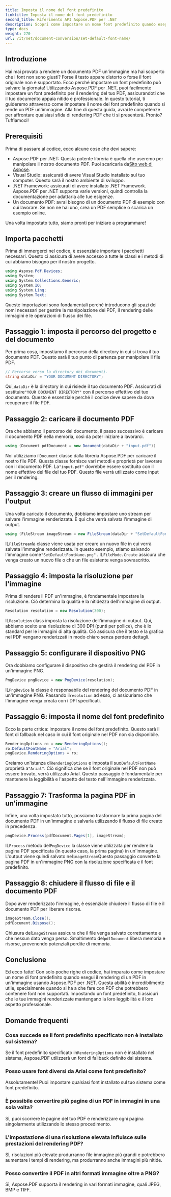 ```yaml
---
title: Imposta il nome del font predefinito
linktitle: Imposta il nome del font predefinito
second_title: Riferimento API Aspose.PDF per .NET
description: Scopri come impostare un nome font predefinito quando esegui il rendering di PDF in immagini usando Aspose.PDF per .NET. Questa guida copre i prerequisiti, le istruzioni dettagliate e le FAQ.
type: docs
weight: 270
url: /it/net/document-conversion/set-default-font-name/
---
```

## Introduzione

Hai mai provato a rendere un documento PDF un'immagine ma hai scoperto che i font non sono giusti? Forse il testo appare distorto o forse il font originale non è supportato. Ecco perché impostare un font predefinito può salvare la giornata! Utilizzando Aspose.PDF per .NET, puoi facilmente impostare un font predefinito per il rendering del tuo PDF, assicurandoti che il tuo documento appaia nitido e professionale. In questo tutorial, ti guideremo attraverso come impostare il nome del font predefinito quando si rende un PDF un'immagine. Alla fine di questa guida, avrai le competenze per affrontare qualsiasi sfida di rendering PDF che ti si presenterà. Pronto? Tuffiamoci!

## Prerequisiti

Prima di passare al codice, ecco alcune cose che devi sapere:

- Aspose.PDF per .NET: Questa potente libreria è quella che useremo per manipolare il nostro documento PDF. Puoi scaricarla da[Sito web di Aspose](https://releases.aspose.com/pdf/net/).
- Visual Studio: assicurati di avere Visual Studio installato sul tuo computer. Questo sarà il nostro ambiente di sviluppo.
- .NET Framework: assicurati di avere installato .NET Framework. Aspose.PDF per .NET supporta varie versioni, quindi controlla la documentazione per adattarla alle tue esigenze.
- Un documento PDF: avrai bisogno di un documento PDF di esempio con cui lavorare. Se non ne hai uno, crea un PDF semplice o scarica un esempio online.

Una volta impostato tutto, siamo pronti per iniziare a programmare!

## Importa pacchetti

Prima di immergerci nel codice, è essenziale importare i pacchetti necessari. Questo ci assicura di avere accesso a tutte le classi e i metodi di cui abbiamo bisogno per il nostro progetto.

```csharp
using Aspose.Pdf.Devices;
using System;
using System.Collections.Generic;
using System.IO;
using System.Linq;
using System.Text;
```

Queste importazioni sono fondamentali perché introducono gli spazi dei nomi necessari per gestire la manipolazione dei PDF, il rendering delle immagini e le operazioni di flusso dei file.

## Passaggio 1: imposta il percorso del progetto e del documento

Per prima cosa, impostiamo il percorso della directory in cui si trova il tuo documento PDF. Questo sarà il tuo punto di partenza per manipolare il file PDF.

```csharp
// Percorso verso la directory dei documenti.
string dataDir = "YOUR DOCUMENT DIRECTORY";
```
 Qui,`dataDir` è la directory in cui risiede il tuo documento PDF. Assicurati di sostituire`"YOUR DOCUMENT DIRECTORY"` con il percorso effettivo del tuo documento. Questo è essenziale perché il codice deve sapere da dove recuperare il file PDF.

## Passaggio 2: caricare il documento PDF

Ora che abbiamo il percorso del documento, il passo successivo è caricare il documento PDF nella memoria, così da poter iniziare a lavorarci.

```csharp
using (Document pdfDocument = new Document(dataDir + "input.pdf"))
```
 Noi utilizziamo il`Document` classe dalla libreria Aspose.PDF per caricare il nostro file PDF. Questa classe fornisce vari metodi e proprietà per lavorare con il documento PDF. La`"input.pdf"` dovrebbe essere sostituito con il nome effettivo del file del tuo PDF. Questo file verrà utilizzato come input per il rendering.

## Passaggio 3: creare un flusso di immagini per l'output

Una volta caricato il documento, dobbiamo impostare uno stream per salvare l'immagine renderizzata. È qui che verrà salvata l'immagine di output.

```csharp
using (FileStream imageStream = new FileStream(dataDir + "SetDefaultFontName.png", FileMode.Create))
```
 IL`FileStream`la classe viene usata per creare un nuovo file in cui verrà salvata l'immagine renderizzata. In questo esempio, stiamo salvando l'immagine come`"SetDefaultFontName.png"` . IL`FileMode.Create` assicura che venga creato un nuovo file o che un file esistente venga sovrascritto.

## Passaggio 4: imposta la risoluzione per l'immagine

Prima di rendere il PDF un'immagine, è fondamentale impostare la risoluzione. Ciò determina la qualità e la nitidezza dell'immagine di output.

```csharp
Resolution resolution = new Resolution(300);
```
 IL`Resolution` class imposta la risoluzione dell'immagine di output. Qui, abbiamo scelto una risoluzione di 300 DPI (punti per pollice), che è lo standard per le immagini di alta qualità. Ciò assicura che il testo e la grafica nel PDF vengano renderizzati in modo chiaro senza perdere dettagli.

## Passaggio 5: configurare il dispositivo PNG

Ora dobbiamo configurare il dispositivo che gestirà il rendering del PDF in un'immagine PNG.

```csharp
PngDevice pngDevice = new PngDevice(resolution);
```
 IL`PngDevice` la classe è responsabile del rendering del documento PDF in un'immagine PNG. Passando il`resolution` ad esso, ci assicuriamo che l'immagine venga creata con i DPI specificati.

## Passaggio 6: imposta il nome del font predefinito

Ecco la parte critica: impostare il nome del font predefinito. Questo sarà il font di fallback nel caso in cui il font originale nel PDF non sia disponibile.

```csharp
RenderingOptions ro = new RenderingOptions();
ro.DefaultFontName = "Arial";
pngDevice.RenderingOptions = ro;
```
 Creiamo un'istanza di`RenderingOptions` e imposta il suo`DefaultFontName` proprietà a`"Arial"`. Ciò significa che se il font originale nel PDF non può essere trovato, verrà utilizzato Arial. Questo passaggio è fondamentale per mantenere la leggibilità e l'aspetto del testo nell'immagine renderizzata.

## Passaggio 7: Trasforma la pagina PDF in un'immagine

Infine, una volta impostato tutto, possiamo trasformare la prima pagina del documento PDF in un'immagine e salvarla utilizzando il flusso di file creato in precedenza.

```csharp
pngDevice.Process(pdfDocument.Pages[1], imageStream);
```
 IL`Process` metodo del`PngDevice` la classe viene utilizzata per rendere la pagina PDF specificata (in questo caso, la prima pagina) in un'immagine. L'output viene quindi salvato nel`imageStream`Questo passaggio converte la pagina PDF in un'immagine PNG con la risoluzione specificata e il font predefinito.

## Passaggio 8: chiudere il flusso di file e il documento PDF

Dopo aver renderizzato l'immagine, è essenziale chiudere il flusso di file e il documento PDF per liberare risorse.

```csharp
imageStream.Close();
pdfDocument.Dispose();
```
Chiusura del`imageStream` assicura che il file venga salvato correttamente e che nessun dato venga perso. Smaltimento del`pdfDocument` libera memoria e risorse, prevenendo potenziali perdite di memoria.

## Conclusione

Ed ecco fatto! Con solo poche righe di codice, hai imparato come impostare un nome di font predefinito quando esegui il rendering di un PDF in un'immagine usando Aspose.PDF per .NET. Questa abilità è incredibilmente utile, specialmente quando si ha a che fare con PDF che potrebbero contenere font non supportati. Impostando un font predefinito, ti assicuri che le tue immagini renderizzate mantengano la loro leggibilità e il loro aspetto professionale.

## Domande frequenti

### Cosa succede se il font predefinito specificato non è installato sul sistema?
 Se il font predefinito specificato in`RenderingOptions` non è installato nel sistema, Aspose.PDF utilizzerà un font di fallback definito dal sistema.

### Posso usare font diversi da Arial come font predefinito?
Assolutamente! Puoi impostare qualsiasi font installato sul tuo sistema come font predefinito.

### È possibile convertire più pagine di un PDF in immagini in una sola volta?
Sì, puoi scorrere le pagine del tuo PDF e renderizzare ogni pagina singolarmente utilizzando lo stesso procedimento.

### L'impostazione di una risoluzione elevata influisce sulle prestazioni del rendering PDF?
Sì, risoluzioni più elevate produrranno file immagine più grandi e potrebbero aumentare i tempi di rendering, ma produrranno anche immagini più nitide.

### Posso convertire il PDF in altri formati immagine oltre a PNG?
Sì, Aspose.PDF supporta il rendering in vari formati immagine, quali JPEG, BMP e TIFF.